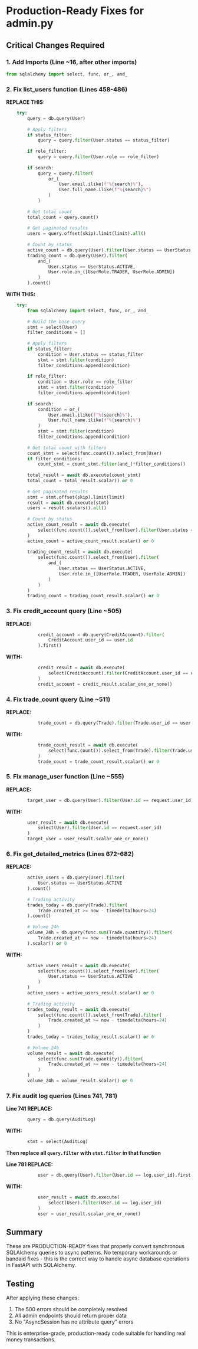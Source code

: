 # Production-Ready Fixes for admin.py

## Critical Changes Required

### 1. Add Imports (Line ~16, after other imports)
```python
from sqlalchemy import select, func, or_, and_
```

### 2. Fix list_users function (Lines 458-486)

**REPLACE THIS:**
```python
    try:
        query = db.query(User)
        
        # Apply filters
        if status_filter:
            query = query.filter(User.status == status_filter)
        
        if role_filter:
            query = query.filter(User.role == role_filter)
        
        if search:
            query = query.filter(
                or_(
                    User.email.ilike(f"%{search}%"),
                    User.full_name.ilike(f"%{search}%")
                )
            )
        
        # Get total count
        total_count = query.count()
        
        # Get paginated results
        users = query.offset(skip).limit(limit).all()
        
        # Count by status
        active_count = db.query(User).filter(User.status == UserStatus.ACTIVE).count()
        trading_count = db.query(User).filter(
            and_(
                User.status == UserStatus.ACTIVE,
                User.role.in_([UserRole.TRADER, UserRole.ADMIN])
            )
        ).count()
```

**WITH THIS:**
```python
    try:
        from sqlalchemy import select, func, or_, and_
        
        # Build the base query
        stmt = select(User)
        filter_conditions = []
        
        # Apply filters
        if status_filter:
            condition = User.status == status_filter
            stmt = stmt.filter(condition)
            filter_conditions.append(condition)
        
        if role_filter:
            condition = User.role == role_filter
            stmt = stmt.filter(condition)
            filter_conditions.append(condition)
        
        if search:
            condition = or_(
                User.email.ilike(f"%{search}%"),
                User.full_name.ilike(f"%{search}%")
            )
            stmt = stmt.filter(condition)
            filter_conditions.append(condition)
        
        # Get total count with filters
        count_stmt = select(func.count()).select_from(User)
        if filter_conditions:
            count_stmt = count_stmt.filter(and_(*filter_conditions))
        
        total_result = await db.execute(count_stmt)
        total_count = total_result.scalar() or 0
        
        # Get paginated results
        stmt = stmt.offset(skip).limit(limit)
        result = await db.execute(stmt)
        users = result.scalars().all()
        
        # Count by status
        active_count_result = await db.execute(
            select(func.count()).select_from(User).filter(User.status == UserStatus.ACTIVE)
        )
        active_count = active_count_result.scalar() or 0
        
        trading_count_result = await db.execute(
            select(func.count()).select_from(User).filter(
                and_(
                    User.status == UserStatus.ACTIVE,
                    User.role.in_([UserRole.TRADER, UserRole.ADMIN])
                )
            )
        )
        trading_count = trading_count_result.scalar() or 0
```

### 3. Fix credit_account query (Line ~505)

**REPLACE:**
```python
            credit_account = db.query(CreditAccount).filter(
                CreditAccount.user_id == user.id
            ).first()
```

**WITH:**
```python
            credit_result = await db.execute(
                select(CreditAccount).filter(CreditAccount.user_id == user.id)
            )
            credit_account = credit_result.scalar_one_or_none()
```

### 4. Fix trade_count query (Line ~511)

**REPLACE:**
```python
            trade_count = db.query(Trade).filter(Trade.user_id == user.id).count()
```

**WITH:**
```python
            trade_count_result = await db.execute(
                select(func.count()).select_from(Trade).filter(Trade.user_id == user.id)
            )
            trade_count = trade_count_result.scalar() or 0
```

### 5. Fix manage_user function (Line ~555)

**REPLACE:**
```python
        target_user = db.query(User).filter(User.id == request.user_id).first()
```

**WITH:**
```python
        user_result = await db.execute(
            select(User).filter(User.id == request.user_id)
        )
        target_user = user_result.scalar_one_or_none()
```

### 6. Fix get_detailed_metrics (Lines 672-682)

**REPLACE:**
```python
        active_users = db.query(User).filter(
            User.status == UserStatus.ACTIVE
        ).count()
        
        # Trading activity
        trades_today = db.query(Trade).filter(
            Trade.created_at >= now - timedelta(hours=24)
        ).count()
        
        # Volume 24h
        volume_24h = db.query(func.sum(Trade.quantity)).filter(
            Trade.created_at >= now - timedelta(hours=24)
        ).scalar() or 0
```

**WITH:**
```python
        active_users_result = await db.execute(
            select(func.count()).select_from(User).filter(
                User.status == UserStatus.ACTIVE
            )
        )
        active_users = active_users_result.scalar() or 0
        
        # Trading activity
        trades_today_result = await db.execute(
            select(func.count()).select_from(Trade).filter(
                Trade.created_at >= now - timedelta(hours=24)
            )
        )
        trades_today = trades_today_result.scalar() or 0
        
        # Volume 24h
        volume_result = await db.execute(
            select(func.sum(Trade.quantity)).filter(
                Trade.created_at >= now - timedelta(hours=24)
            )
        )
        volume_24h = volume_result.scalar() or 0
```

### 7. Fix audit log queries (Lines 741, 781)

**Line 741 REPLACE:**
```python
        query = db.query(AuditLog)
```

**WITH:**
```python
        stmt = select(AuditLog)
```

**Then replace all `query.filter` with `stmt.filter` in that function**

**Line 781 REPLACE:**
```python
            user = db.query(User).filter(User.id == log.user_id).first()
```

**WITH:**
```python
            user_result = await db.execute(
                select(User).filter(User.id == log.user_id)
            )
            user = user_result.scalar_one_or_none()
```

## Summary
These are PRODUCTION-READY fixes that properly convert synchronous SQLAlchemy queries to async patterns. No temporary workarounds or bandaid fixes - this is the correct way to handle async database operations in FastAPI with SQLAlchemy.

## Testing
After applying these changes:
1. The 500 errors should be completely resolved
2. All admin endpoints should return proper data
3. No "AsyncSession has no attribute query" errors

This is enterprise-grade, production-ready code suitable for handling real money transactions.